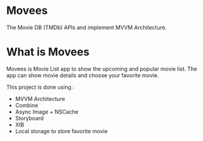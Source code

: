 # Movees
The Movie DB (TMDb) APIs and implement MVVM Architecture.

# What is Movees
Movees is Movie List app to show the upcoming and popular movie list. The app can show movie details and choose your favorite movie.

This project is done using :
- MVVM Architecture
- Combine
- Async Image + NSCache
- Storyboard
- XIB
- Local storage to store favorite movie

<!-- # First Look -->

<!-- ![alt text](https://github.com/timtjahjadi/GetGo-app/blob/main/GetGo.png) -->
